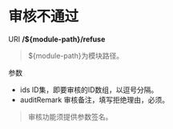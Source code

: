 # 审核不通过

URI **/${module-path}/refuse**

> ${module-path}为模块路径。

参数
- ids ID集，即要审核的ID数组，以逗号分隔。
- auditRemark 审核备注，填写拒绝理由，必须。

> 审核功能须提供参数签名。
